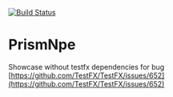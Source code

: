 [![Build Status](https://travis-ci.org/JanMosigItemis/dodo.png)](https://travis-ci.org/JanMosigItemis/dodo)

# PrismNpe
Showcase without testfx dependencies for bug [https://github.com/TestFX/TestFX/issues/652](https://github.com/TestFX/TestFX/issues/652)
